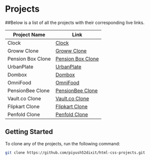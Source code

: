 # Projects

 ##Below is a list of all the projects with their corresponding live links.

| Project Name              | Link                                                |
| ------------------------- | --------------------------------------------------- |
| Clock                     | [Clock](https://piyush52dixit-clock1.netlify.app/)   |
| Groww Clone               | [Groww Clone](https://piyush52dixit-groww.netlify.app/) |
| Pension Box Clone         | [Pension Box Clone](https://pension-box-clone.netlify.app/) |
| UrbanPlate                | [UrbanPlate](https://piyush52dixit-urbanplate.netlify.app/) |
| Dombox                    | [Dombox](https://piyush52dixit-dombox.netlify.app/)  |
| OmniFood                  | [OmniFood](https://piyush52dixit-omnifood.netlify.app/) |
| PensionBee Clone          | [PensionBee Clone](https://piyush52dixit-pensionbee-clone.netlify.app/) |
| Vault.co Clone            | [Vault.co Clone](https://piyush52dixit-vault.netlify.app/) |
| Flipkart Clone            | [Flipkart Clone](https://piyush52dixitt-flipcart.netlify.app/) |
| Penfold Clone             | [Penfold Clone](https://piyush52dixit-penfold-clone.netlify.app/) |

## Getting Started

To clone any of the projects, run the following command:

```bash
git clone https://github.com/piyush52dixit/html-css-projects.git
